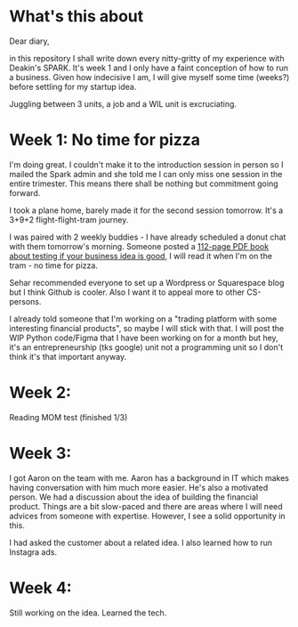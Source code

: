 # What's this about
Dear diary,

in this repository I shall write down every nitty-gritty of my experience with Deakin's SPARK.
It's week 1 and I only have a faint conception of how to run a business. Given how indecisive I am, I will give myself some time (weeks?) before settling for my startup idea.

Juggling between 3 units, a job and a WIL unit is excruciating.

# Week 1: No time for pizza
I'm doing great. I couldn't make it to the introduction session in person so I mailed the Spark admin and she told me I can only miss one session in the entire trimester. This means there shall be nothing but commitment going forward.

I took a plane home, barely made it for the second session tomorrow. It's a 3+9+2 flight-flight-tram journey.  

I was paired with 2 weekly buddies - I have already scheduled a donut chat with them tomorrow's morning. Someone posted a [112-page PDF book about testing if your business idea is good](https://chisel-sprout-a92.notion.site/The-Mom-Test-Summary-And-Notes-e52b18a9a66b43039952db42a2367714), I will read it when I'm on the tram - no time for pizza.

Sehar recommended everyone to set up a Wordpress or Squarespace blog but I think Github is cooler. Also I want it to appeal more to other CS-persons.

I already told someone that I'm working on a "trading platform with some interesting financial products", so maybe I will stick with that. I will post the WIP Python code/Figma that I have been working on for a month but hey, it's an entrepreneurship (tks google) unit not a programming unit so I don't think it's that important anyway.

# Week 2:
Reading MOM test (finished 1/3)

# Week 3:
I got Aaron on the team with me. Aaron has a background in IT which makes having conversation with him much more easier. He's also a motivated person. We had a discussion about the idea of building the financial product. Things are a bit slow-paced and there are areas where I will need advices from someone with expertise. However, I see a solid opportunity in this.

I had asked the customer about a related idea. I also learned how to run Instagra ads.

# Week 4:
Still working on the idea. Learned the tech.
